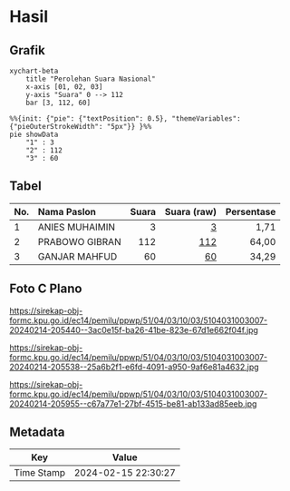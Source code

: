 # Hasil

## Grafik

```mermaid
xychart-beta
    title "Perolehan Suara Nasional"
    x-axis [01, 02, 03]
    y-axis "Suara" 0 --> 112
    bar [3, 112, 60]
```

```mermaid
%%{init: {"pie": {"textPosition": 0.5}, "themeVariables": {"pieOuterStrokeWidth": "5px"}} }%%
pie showData
    "1" : 3
    "2" : 112
    "3" : 60
```

## Tabel

| No. | Nama Paslon    | Suara | Suara (raw) | Persentase |
|:--- |:-------------- | -----:| -----------:| ----------:|
| 1   | ANIES MUHAIMIN | 3     | [3][p-1]    | 1,71       |
| 2   | PRABOWO GIBRAN | 112   | [112][p-2]  | 64,00      |
| 3   | GANJAR MAHFUD  | 60    | [60][p-3]   | 34,29      |


[p-1]: https://github.com/gigit-pemilu/pemilu-2024/blob/main/pilpres/hitung-suara/sub/51-bali/sub/04-gianyar/sub/03-gianyar/sub/1003-samplangan/sub/007-tps/sub/paslon-1.txt
[p-2]: https://github.com/gigit-pemilu/pemilu-2024/blob/main/pilpres/hitung-suara/sub/51-bali/sub/04-gianyar/sub/03-gianyar/sub/1003-samplangan/sub/007-tps/sub/paslon-2.txt
[p-3]: https://github.com/gigit-pemilu/pemilu-2024/blob/main/pilpres/hitung-suara/sub/51-bali/sub/04-gianyar/sub/03-gianyar/sub/1003-samplangan/sub/007-tps/sub/paslon-3.txt

## Foto C Plano

https://sirekap-obj-formc.kpu.go.id/ec14/pemilu/ppwp/51/04/03/10/03/5104031003007-20240214-205440--3ac0e15f-ba26-41be-823e-67d1e662f04f.jpg

https://sirekap-obj-formc.kpu.go.id/ec14/pemilu/ppwp/51/04/03/10/03/5104031003007-20240214-205538--25a6b2f1-e6fd-4091-a950-9af6e81a4632.jpg

https://sirekap-obj-formc.kpu.go.id/ec14/pemilu/ppwp/51/04/03/10/03/5104031003007-20240214-205955--c67a77e1-27bf-4515-be81-ab133ad85eeb.jpg


## Metadata

| Key        | Value               |
| ---------- | ------------------- |
| Time Stamp | 2024-02-15 22:30:27 |



